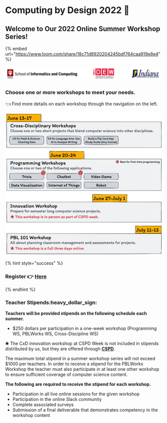 # Computing by Design 2022 🚀

## Welcome to Our 2022 Online Summer Workshop Series!

{% embed url="https://www.loom.com/share/18c71d8920204245bdf764caa919e8e4" %}

![](<.gitbook/assets/image (3) (1).png>)

### Choose one or more workshops to meet your needs.&#x20;

👈 Find more details on each workshop through the navigation on the left.

![](.gitbook/assets/cxd2022.png)

{% hint style="success" %}
### Register 👉 [Here](https://iu.co1.qualtrics.com/jfe/form/SV\_43h61F7ieHxzRC6)
{% endhint %}

### Teacher Stipends:heavy\_dollar\_sign:&#x20;

**Teachers will be provided stipends on the following schedule each summer.**

* $250 dollars per participation in a one-week workshop (Programming WS, PBLWorks WS, Cross-Discipline WS)

✱ The CxD innovation workshop at CSPD Week is not included in stipends distributed by us, but they are offered through [**CSPD**](https://indiana.csteachers.org/stories/save-the-date-for-indiana-cspd-week-2022).

The maximum total stipend in a summer workshop series will not exceed $1000 per teachers. In order to receive a stipend for the PBLWorks Workshop the teacher must also participate in at least one other workshop to ensure sufficient coverage of computer science content.&#x20;

**The following are required to receive the stipend for each workshop.**

* Participation in all live online sessions for the given workshop
* Participation in the online Slack community
* Complete associated surveys
* Submission of a final deliverable that demonstrates competency in the workshop content
